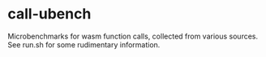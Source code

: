 # call-ubench

Microbenchmarks for wasm function calls, collected from various
sources.  See run.sh for some rudimentary information.
